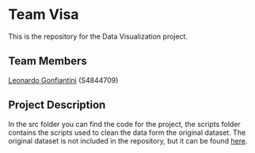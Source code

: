 # Team Visa
This is the repository for the Data Visualization project.
## Team Members
[Leonardo Gonfiantini](https://leonardogonfiantini.github.io) (S4844709)
## Project Description
In the src folder you can find the code for the project, the scripts folder contains the scripts used to clean the data form the original dataset.
The original dataset is not included in the repository, but it can be found [here](https://www.kaggle.com/datasets/mexwell/5m-trees-dataset/code).